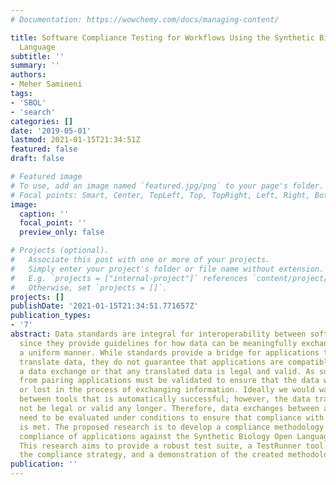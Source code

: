 ```yaml
---
# Documentation: https://wowchemy.com/docs/managing-content/

title: Software Compliance Testing for Workflows Using the Synthetic Biology Open
  Language
subtitle: ''
summary: ''
authors:
- Meher Samineni
tags:
- 'SBOL'
- 'search'
categories: []
date: '2019-05-01'
lastmod: 2021-01-15T21:34:51Z
featured: false
draft: false

# Featured image
# To use, add an image named `featured.jpg/png` to your page's folder.
# Focal points: Smart, Center, TopLeft, Top, TopRight, Left, Right, BottomLeft, Bottom, BottomRight.
image:
  caption: ''
  focal_point: ''
  preview_only: false

# Projects (optional).
#   Associate this post with one or more of your projects.
#   Simply enter your project's folder or file name without extension.
#   E.g. `projects = ["internal-project"]` references `content/project/deep-learning/index.md`.
#   Otherwise, set `projects = []`.
projects: []
publishDate: '2021-01-15T21:34:51.771657Z'
publication_types:
- '7'
abstract: Data standards are integral for interoperability between software applications,
  since they provide guidelines for how data can be meaningfully exchanged and in
  a uniform manner. While standards provide a bridge for applications to share and
  translate data, they do not guarantee that applications are compatible to perform
  a data exchange or that any translated data is legal and valid. As such, data passed
  from pairing applications must be validated to ensure that the data was not transformed
  or lost in the process of exchanging information. Ideally we would want an exchange
  between tools that is automatically successful; however, the data translated might
  not be legal or valid any longer. Therefore, data exchanges between applications
  need to be evaluated under conditions to ensure that compliance with the standard
  is met. The proposed research is to develop a compliance methodology that tests
  compliance of applications against the Synthetic Biology Open Language (SBOL) standard.
  This research aims to provide a robust test suite, a TestRunner tool implementing
  the compliance strategy, and a demonstration of the created methodology.
publication: ''
---
```


